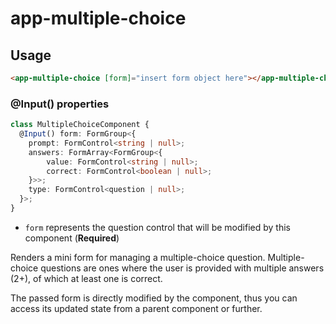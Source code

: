 # app-multiple-choice

## Usage
```html
<app-multiple-choice [form]="insert form object here"></app-multiple-choice>
```

### @Input() properties
```typescript
class MultipleChoiceComponent {
  @Input() form: FormGroup<{
    prompt: FormControl<string | null>;
    answers: FormArray<FormGroup<{
        value: FormControl<string | null>;
        correct: FormControl<boolean | null>;
    }>>;
    type: FormControl<question | null>;
  }>;
}
```

* ```form``` represents the question control that will be modified by this component (**Required**)

Renders a mini form for managing a multiple-choice question. Multiple-choice questions are ones where the user is provided with multiple answers (2+), of which at least one is correct.

The passed form is directly modified by the component, thus you can access its updated state from a parent component or further.